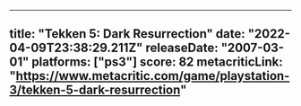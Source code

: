
---
title: "Tekken 5: Dark Resurrection"
date: "2022-04-09T23:38:29.211Z"
releaseDate: "2007-03-01"
platforms: ["ps3"]
score: 82
metacriticLink: "https://www.metacritic.com/game/playstation-3/tekken-5-dark-resurrection"
---
